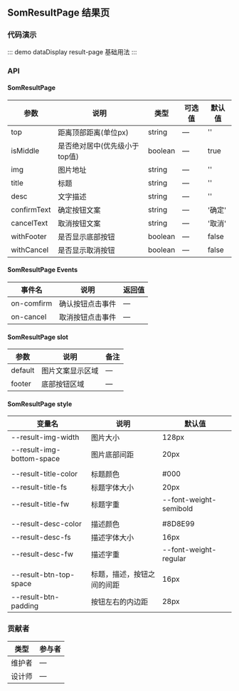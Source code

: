 <!--
 * @Author: your name
 * @Date: 2020-11-25 13:35:54
 * @LastEditTime: 2020-11-27 13:33:14
 * @LastEditors: Please set LastEditors
 * @Description: In User Settings Edit
 * @FilePath: /som-ui-next/doc/views/components/dataDisplay/result-page.md
-->
## SomResultPage 结果页

### 代码演示

::: demo dataDisplay result-page
基础用法
:::

### API

#### SomResultPage
| 参数      | 说明          | 类型      | 可选值                           | 默认值  |
|---------- |-------------- |---------- |--------------------------------  |-------- |
| top | 距离顶部距离(单位px) | string | — | '' |
| isMiddle | 是否绝对居中(优先级小于top值) | boolean | — | true |
| img | 图片地址 | string | — | '' |
| title | 标题 | string | — | '' |
| desc | 文字描述 | string | — | '' |
| confirmText | 确定按钮文案 | string | — | '确定' |
| cancelText | 取消按钮文案 | string | — | '取消' |
| withFooter | 是否显示底部按钮 | boolean | — | false |
| withCancel | 是否显示取消按钮 | boolean | — | false |


#### SomResultPage Events
| 事件名      | 说明          | 返回值                           |
|---------- |-------------- |--------------------------------  |
| on-comfirm | 确认按钮点击事件 | — |
| on-cancel | 取消按钮点击事件 | — |

#### SomResultPage slot
| 参数      | 说明          | 备注                           |
|---------- |-------------- |--------------------------------  |
| default | 图片文案显示区域 | — |
| footer | 底部按钮区域 | — |

#### SomResultPage style

| 变量名 | 说明 | 默认值 |
| --- | --- | --- |
| --result-img-width | 图片大小 | 128px |
| --result-img-bottom-space | 图片底部间距 | 20px |
|  |  |  |
| --result-title-color | 标题颜色 | #000 |
| --result-title-fs | 标题字体大小 | 20px |
| --result-title-fw | 标题字重 | --font-weight-semibold |
|  |  |  |
| --result-desc-color | 描述颜色 | #8D8E99 |
| --result-desc-fs | 描述字体大小 | 16px |
| --result-desc-fw | 描述字重 | --font-weight-regular |
|  |  |  |
| --result-btn-top-space | 标题，描述，按钮之间的间距 | 16px |
| --result-btn-padding | 按钮左右的内边距 | 28px |

### 贡献者
| 类型       | 参与者                          |
|---------- |--------------------------------  |
| 维护者 | — |
| 设计师 | — |
